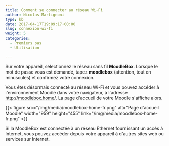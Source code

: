 ```yaml
---
title: Comment se connecter au réseau Wi-Fi
author: Nicolas Martignoni
type: kb
date: 2017-04-17T19:09:17+00:00
slug: connexion-wi-fi
weight: 5
categories:
  - Premiers pas
  - Utilisation

---
```

Sur votre appareil, sélectionnez le réseau sans fil __MoodleBox__. Lorsque le mot de passe vous est demandé, tapez __moodlebox__ (attention, tout en minuscules) et confirmez votre connexion.

Vous êtes désormais connecté au réseau Wi-Fi et vous pouvez accéder à l'environnement Moodle dans votre navigateur, à l'adresse http://moodlebox.home/. La page d'accueil de votre Moodle s'affiche alors.

{{< figure src="/img/media/moodlebox-home-fr.png" alt="Page d'accueil Moodle" width="959" height="455" link="/img/media/moodlebox-home-fr.png" >}}

Si la MoodleBox est connectée à un réseau Ethernet fournissant un accès à Internet, vous pouvez accéder depuis votre appareil à d'autres sites web ou services sur Internet.
